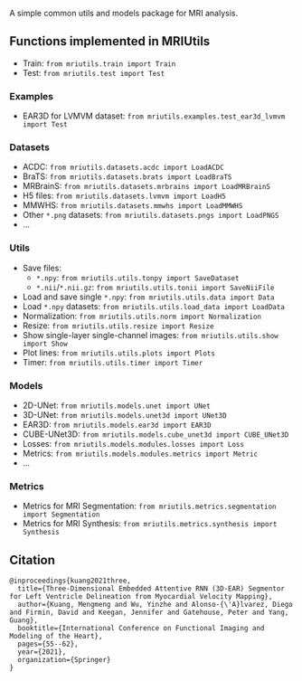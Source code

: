 A simple common utils and models package for MRI analysis.

## Functions implemented in MRIUtils

- Train: `from mriutils.train import Train`
- Test: `from mriutils.test import Test`

### Examples

- EAR3D for LVMVM dataset: `from mriutils.examples.test_ear3d_lvmvm import Test`

### Datasets

- ACDC: `from mriutils.datasets.acdc import LoadACDC`
- BraTS: `from mriutils.datasets.brats import LoadBraTS`
- MRBrainS: `from mriutils.datasets.mrbrains import LoadMRBrainS`
- H5 files: `from mriutils.datasets.lvmvm import LoadH5`
- MMWHS: `from mriutils.datasets.mmwhs import LoadMMWHS`
- Other `*.png` datasets: `from mriutils.datasets.pngs import LoadPNGS`
- ...

### Utils

- Save files:
	- `*.npy`: `from mriutils.utils.tonpy import SaveDataset`
	- `*.nii`/`*.nii.gz`: `from mriutils.utils.tonii import SaveNiiFile`
- Load and save single `*.npy`: `from mriutils.utils.data import Data`
- Load `*.npy` datasets: `from mriutils.utils.load_data import LoadData`
- Normalization: `from mriutils.utils.norm import Normalization`
- Resize: `from mriutils.utils.resize import Resize`
- Show single-layer single-channel images: `from mriutils.utils.show import Show`
- Plot lines: `from mriutils.utils.plots import Plots`
- Timer: `from mriutils.utils.timer import Timer`

### Models

- 2D-UNet: `from mriutils.models.unet import UNet`
- 3D-UNet: `from mriutils.models.unet3d import UNet3D`
- EAR3D: `from mriutils.models.ear3d import EAR3D`
- CUBE-UNet3D: `from mriutils.models.cube_unet3d import CUBE_UNet3D`
- Losses: `from mriutils.models.modules.losses import Loss`
- Metrics: `from mriutils.models.modules.metrics import Metric`
- ...

### Metrics

- Metrics for MRI Segmentation: `from mriutils.metrics.segmentation import Segmentation`
- Metrics for MRI Synthesis: `from mriutils.metrics.synthesis import Synthesis`


## Citation
```
@inproceedings{kuang2021three,
  title={Three-Dimensional Embedded Attentive RNN (3D-EAR) Segmentor for Left Ventricle Delineation from Myocardial Velocity Mapping},
  author={Kuang, Mengmeng and Wu, Yinzhe and Alonso-{\'A}lvarez, Diego and Firmin, David and Keegan, Jennifer and Gatehouse, Peter and Yang, Guang},
  booktitle={International Conference on Functional Imaging and Modeling of the Heart},
  pages={55--62},
  year={2021},
  organization={Springer}
}
```
